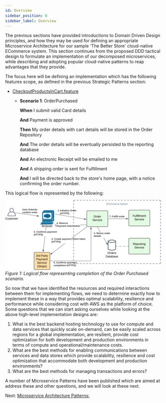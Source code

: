 ```yaml
---
id: Overview
sidebar_position: 0
sidebar_label: Overview
---
```


The previous sections have provided introductions to Domain Driven Design principles, and how they may be used for 
defining an appropriate Microservice Architecture for our sample 'The Better Store' cloud-native ECommerce system.
This section continues from the proposed DDD tactical design to formulate an implementation of our decomposed microservices, 
while describing and adopting popular cloud-native patterns to reap advantages that they provide.

The focus here will be defining an implementation which has the following features scope, as defined in the previous Strategic Patterns section:
* [CheckoutProductsInCart.feature](./../1-domain-driven-design/bdd/CheckoutProductsInCart.feature.md)
  * **Scenario 1**: OrderPurchased

    **When** I submit valid Card details

    **And** Payment is approved

    **Then** My order details with cart details will be stored in the Order Repository

    **And** The order details will be eventually persisted to the reporting database

    **And** An electronic Receipt will be emailed to me

    **And** A shipping order is sent for Fulfillment

    **And** I will be directed back to the store's home page, with a notice confirming the order number.

This logical flow is represented by the following:

![Confirm and Fulfill Order ](HLDConfirmOrder.svg)
*Figure 1: Logical flow representing completion of the Order Purchased scenario.*

So now that we have identified the resources and required interactions between them for implementing flows, we need to
determine exactly how to implement these in a way that provides optimal scalability, resilience and performance while
considering cost with AWS as the platform of choice. Some questions that we can start asking ourselves while looking at the
above high-level implementation designs are:
1. What is the best backend hosting technology to use for compute and data services that quickly scale on-demand, can be easily scaled
   across regions for a global implementation, are resilient, provide cost optimization for both development and production environments in terms of compute and operational/maintenance costs.
2. What are the best methods for enabling communications between services and data stores which provide scalability, resilience and
   cost optimization that accommodate both development and production environments?
3. What are the best methods for managing transactions and errors?

A number of Microservice Patterns have been published which are aimed at address these and other questions, and we will look at these next.

Next: [Microservice Architecture Patterns:](msa-architecture-patterns.md)
